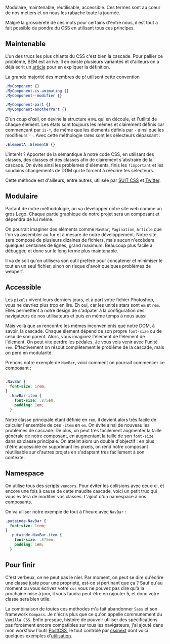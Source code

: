 Modulaire, maintenable, réutilisable, accessible. Ces termes sont au coeur de nos métiers et on nous les rabache toute la journée.

Malgré la grossièreté de ces mots pour certains d'entre nous, il est tout a fait possible de pondre du CSS en utilisant tous ces principes.

## Maintenable

L'un des trucs les plus chiants du CSS c'est bien la cascade. Pour pallier ce problème, BEM est arrivé. Il en existe plusieurs variantes et d'ailleurs on a déjà écrit un [article](http://putaindecode.fr/posts/css/petite-definition-bem/) pour en expliquer la définition.

La grande majorité des membres de p! utilisent cette convention

```css
.MyComponent {}
.MyComponent.is-animating {}
.MyComponent--modifier {}

.MyComponent-part {}
.MyComponent-anotherPart {}
```

D'un coup d'œil, on devine la structure `HTML` qui en découle, et l'utilité de chaque élement. Les états sont toujours les mêmes et clairement définis car commençant par `is-*`, de même que les élements définis par `-` ainsi que les modifieurs `--`. Avec cette méthologie rares sont les sélecteurs dépassant :
 ```css
 .ElementA .ElementB {}
 ```

L'interêt ? Apporter de la sémantique à notre code CSS, en utilisant des classes, des classes et des classes afin de clairement s'abstraire de la cascade. On évite ainsi les problèmes d'éléments, finis les `!important` et les soudains changements de DOM qui te forcent à réécrire tes sélecteurs.


Cette méthode est d'ailleurs, entre autres, utilisée par [SUIT CSS](http://suitcss.github.io/) et [Twitter](http://twitter.com).


## Modulaire

Partant de notre méthodologie, on va développer notre site web comme un gros Lego. Chaque partie graphique de notre projet sera un composant et dépendra de lui même.

On pourrait imaginer des éléments comme `NavBar`, `Pagination`, `Article` que l'on va assembler au fur et à mesure de notre développement. Notre site sera composé de plusieurs dizaines de fichiers, mais aucun n'excèdera quelques centaines de lignes, grand maximum. Beaucoup plus facile à débugger, et donc sur le long terme plus maintenable.

Il va de soit qu'on utilisera son outil preféré pour concatener et minimiser le tout en un seul fichier, sinon on risque d'avoir quelques problèmes de webperf.

## Accessible

Les `pixels` vivent leurs derniers jours, et à part votre fichier Photoshop, vous ne devriez plus trop en lire. Eh oui, car les unités stars sont `em` et `rem`. Elles permettent à notre design de s'adpater à la configuration des navigateurs de nos utilisateurs et puis en même temps à nous aussi.

Mais voilà que `em` rencontre les mêmes inconvénients que notre DOM, à savoir, la cascade. Chaque élement dépend de son propre `font-size` ou de celui de son parent. Alors, vous imaginez l'élement de l'élement de l'élement. On peut vite perdre les pédales. Je vous vois venir avec l'unité `rem`. Effectivement on résout complètement le problème de la cascade, mais on perd en modularité.

Prenons notre exemple de `NavBar`, voici comment on pourrait commencer ce composant :

```css

.NavBar {
  font-size: 1rem;
}
  .NavBar-item {
    font-size: .875em;
    padding: 1em;
  }
```

Notre classe principale étant définie en `rem`, il devient alors très facile de calculer l'ensemble de ces `-item` en `em`.
On évite ainsi de nouveau les problèmes de cascade. De plus, on peut très facilement augmenter la taille générale de notre composant, en augmentant la taille de son `font-size` dans sa classe principale.
On atteint alors un double d'objectif : en plus d'être accessible en supprimant les pixels, on rend notre composant réutilisable sur d'autres projets en s'adaptant très facilement à son contexte.


## Namespace

On utilise tous des scripts `vendors`. Pour éviter les collisions avec ceux-ci, et encore une fois à cause de cette maudite cascade, voici un petit truc qui vous évitera de modifier vos classes. L'ajout d'un namespace à nos composants.

On va uiliser notre exemple de tout à l'heure avec `NavBar` :

```css
.putainde-NavBar {
  font-size: 1rem;
}
  .putainde-NavBar-item {
    font-size: .875em;
    padding: 1em;
  }
```

## Pour finir

C'est verbeux, on ne peut pas le nier. Par moment, on peut se dire qu'écrire une classe juste pour une proprieté, est-ce si pertinant que ça ? Sauf qu'au moment ou vous écrivez votre `css` vous ne pouvez pas dire qu'à la prochaine mise à jour, il vous faudra peut-être en rajouter 5, et donc votre classe sera bien utile.

La combinaison de toutes ces méthodes m'a fait abandonner `Sass` et son framework `Compass`. Je n'écris plus que ce qu'on appelle communément du `Vanilla CSS`. Enfin presque, histoire de pouvoir utiliser des spécifications pas forcément encore compatibles sur tous les navigateurs, j'ai ajouté dans mon workflow l'outil [PostCSS](https://github.com/postcss/postcss), le tout contrôlé par [cssnext](http://cssnext.github.io/) dont voici quelques exemples d'[utilisation](https://cssnext.github.io/cssnext-playground/).
